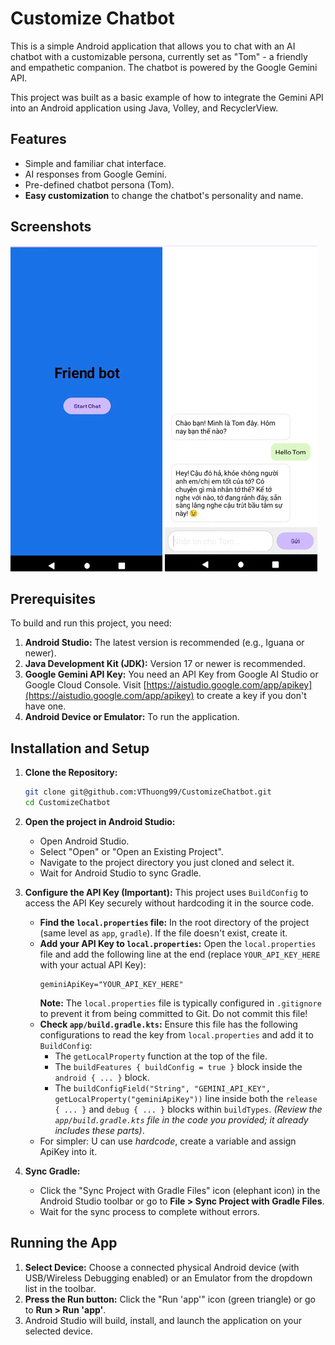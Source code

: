 # Customize Chatbot

This is a simple Android application that allows you to chat with an AI chatbot with a customizable persona, currently set as "Tom" - a friendly and empathetic companion. The chatbot is powered by the Google Gemini API.

This project was built as a basic example of how to integrate the Gemini API into an Android application using Java, Volley, and RecyclerView.

## Features

*   Simple and familiar chat interface.
*   AI responses from Google Gemini.
*   Pre-defined chatbot persona (Tom).
*   **Easy customization** to change the chatbot's personality and name.

## Screenshots 

![startScreen](docs/images/img.png)
 ![chatScreen](docs/images/img_1.png)

## Prerequisites

To build and run this project, you need:

1.  **Android Studio:** The latest version is recommended (e.g., Iguana or newer).
2.  **Java Development Kit (JDK):** Version 17 or newer is recommended.
3.  **Google Gemini API Key:** You need an API Key from Google AI Studio or Google Cloud Console. Visit [https://aistudio.google.com/app/apikey](https://aistudio.google.com/app/apikey) to create a key if you don't have one.
4.  **Android Device or Emulator:** To run the application.

## Installation and Setup

1.  **Clone the Repository:**
    ```bash
    git clone git@github.com:VThuong99/CustomizeChatbot.git
    cd CustomizeChatbot
    ```

2.  **Open the project in Android Studio:**
    *   Open Android Studio.
    *   Select "Open" or "Open an Existing Project".
    *   Navigate to the project directory you just cloned and select it.
    *   Wait for Android Studio to sync Gradle.

3.  **Configure the API Key (Important):**
    This project uses `BuildConfig` to access the API Key securely without hardcoding it in the source code.
    *   **Find the `local.properties` file:** In the root directory of the project (same level as `app`, `gradle`). If the file doesn't exist, create it.
    *   **Add your API Key to `local.properties`:** Open the `local.properties` file and add the following line at the end (replace `YOUR_API_KEY_HERE` with your actual API Key):
        ```properties
        geminiApiKey="YOUR_API_KEY_HERE"
        ```
        **Note:** The `local.properties` file is typically configured in `.gitignore` to prevent it from being committed to Git. Do not commit this file!
    *   **Check `app/build.gradle.kts`:** Ensure this file has the following configurations to read the key from `local.properties` and add it to `BuildConfig`:
        *   The `getLocalProperty` function at the top of the file.
        *   The `buildFeatures { buildConfig = true }` block inside the `android { ... }` block.
        *   The `buildConfigField("String", "GEMINI_API_KEY", getLocalProperty("geminiApiKey"))` line inside both the `release { ... }` and `debug { ... }` blocks within `buildTypes`.
            *(Review the `app/build.gradle.kts` file in the code you provided; it already includes these parts)*.
    *   For simpler: U can use *hardcode*, create a variable and assign ApiKey into it. 

4.  **Sync Gradle:**
    *   Click the "Sync Project with Gradle Files" icon (elephant icon) in the Android Studio toolbar or go to **File > Sync Project with Gradle Files**.
    *   Wait for the sync process to complete without errors.

## Running the App

1.  **Select Device:** Choose a connected physical Android device (with USB/Wireless Debugging enabled) or an Emulator from the dropdown list in the toolbar.
2.  **Press the Run button:** Click the "Run 'app'" icon (green triangle) or go to **Run > Run 'app'**.
3.  Android Studio will build, install, and launch the application on your selected device.
